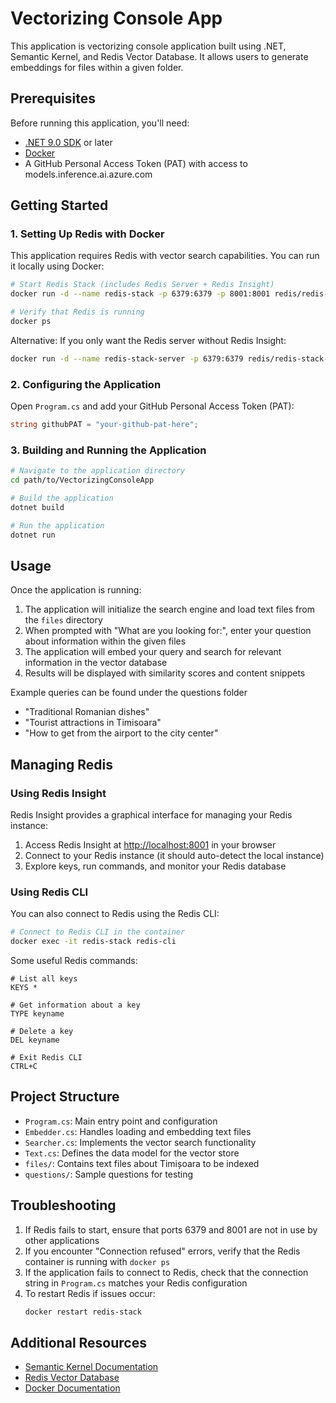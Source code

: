 # Vectorizing Console App

This application is vectorizing console application built using .NET, Semantic Kernel, and Redis Vector Database. It allows users to generate embeddings for files within a given folder.

## Prerequisites

Before running this application, you'll need:

- [.NET 9.0 SDK](https://dotnet.microsoft.com/download/dotnet/9.0) or later
- [Docker](https://www.docker.com/products/docker-desktop/)
- A GitHub Personal Access Token (PAT) with access to models.inference.ai.azure.com

## Getting Started

### 1. Setting Up Redis with Docker

This application requires Redis with vector search capabilities. You can run it locally using Docker:

```bash
# Start Redis Stack (includes Redis Server + Redis Insight)
docker run -d --name redis-stack -p 6379:6379 -p 8001:8001 redis/redis-stack:latest

# Verify that Redis is running
docker ps
```

Alternative: If you only want the Redis server without Redis Insight:

```bash
docker run -d --name redis-stack-server -p 6379:6379 redis/redis-stack-server:latest
```

### 2. Configuring the Application

Open `Program.cs` and add your GitHub Personal Access Token (PAT):

```csharp
string githubPAT = "your-github-pat-here"; 
```

### 3. Building and Running the Application

```bash
# Navigate to the application directory
cd path/to/VectorizingConsoleApp

# Build the application
dotnet build

# Run the application
dotnet run
```

## Usage

Once the application is running:

1. The application will initialize the search engine and load text files from the `files` directory
2. When prompted with "What are you looking for:", enter your question about information within the given files
3. The application will embed your query and search for relevant information in the vector database
4. Results will be displayed with similarity scores and content snippets

Example queries can be found under the questions folder
- "Traditional Romanian dishes"
- "Tourist attractions in Timisoara"
- "How to get from the airport to the city center"

## Managing Redis

### Using Redis Insight

Redis Insight provides a graphical interface for managing your Redis instance:

1. Access Redis Insight at [http://localhost:8001](http://localhost:8001) in your browser
2. Connect to your Redis instance (it should auto-detect the local instance)
3. Explore keys, run commands, and monitor your Redis database

### Using Redis CLI

You can also connect to Redis using the Redis CLI:

```bash
# Connect to Redis CLI in the container
docker exec -it redis-stack redis-cli
```

Some useful Redis commands:

```
# List all keys
KEYS *

# Get information about a key
TYPE keyname

# Delete a key
DEL keyname

# Exit Redis CLI
CTRL+C
```

## Project Structure

- `Program.cs`: Main entry point and configuration
- `Embedder.cs`: Handles loading and embedding text files
- `Searcher.cs`: Implements the vector search functionality
- `Text.cs`: Defines the data model for the vector store
- `files/`: Contains text files about Timișoara to be indexed
- `questions/`: Sample questions for testing

## Troubleshooting

1. If Redis fails to start, ensure that ports 6379 and 8001 are not in use by other applications
2. If you encounter "Connection refused" errors, verify that the Redis container is running with `docker ps`
3. If the application fails to connect to Redis, check that the connection string in `Program.cs` matches your Redis configuration
4. To restart Redis if issues occur:
   ```bash
   docker restart redis-stack
   ```

## Additional Resources

- [Semantic Kernel Documentation](https://learn.microsoft.com/en-us/semantic-kernel/overview/)
- [Redis Vector Database](https://redis.io/docs/stack/search/reference/vectors/)
- [Docker Documentation](https://docs.docker.com/)